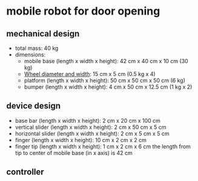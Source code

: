 # mobile robot for door opening

## mechanical design
- total mass: 40 kg
- dimensions:
  - mobile base (length x width x height): 42 cm x 40 cm x 10 cm (30 kg)
  - [Wheel diameter and width](https://dronebotworkshop.com/real-robot-004/): 15 cm x 5 cm (0.5 kg x 4)
  - platform (length x width x height): 50 cm x 50 cm x 50 cm (6 kg)
  - bumper (length x width x height): 4 cm x 50 cm x 12.5 cm (1 kg x 2)

## device design
- base bar (length x width x height): 2 cm x 20 cm x 100 cm
- vertical slider (length x width x height): 2 cm x 50 cm x 5 cm
- horizontal slider (length x width x height): 2 cm x 5 cm x 5 cm
- finger (length x width x height): 10 cm x 2 cm x 2 cm
- finger tip (length x width x height): 1 cm x 2 cm x 6 cm
the length from tip to center of mobile base (in x axis) is 42 cm

## controller

